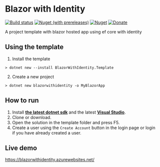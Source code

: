 # Blazor with Identity

[![Build status](https://dev.azure.com/stavros-kasidis/Blazor%20With%20Identity/_apis/build/status/Blazor%20With%20Identity-CI)](https://dev.azure.com/stavros-kasidis/Blazor%20With%20Identity/_build/latest?definitionId=18) [![Nuget (with prereleases)](https://img.shields.io/nuget/vpre/BlazorWithIdentity.Template.svg?logo=nuget)](https://www.nuget.org/packages/BlazorWithIdentity.Template) [![Nuget](https://img.shields.io/nuget/dt/BlazorWithIdentity.Template.svg?logo=nuget)](https://www.nuget.org/packages/BlazorWithIdentity.Template) [![Donate](https://img.shields.io/badge/Donate-PayPal-green.svg)](https://www.paypal.com/cgi-bin/webscr?cmd=_donations&business=7CRGWPYB5AKJQ&currency_code=EUR&source=url)


A project template with blazor hosted app using ef core with identity

## Using the template
1. Install the template
```
> dotnet new --install BlazorWithIdentity.Template
```
2. Create a new project
```
> dotnet new blazorwithidentity -o MyBlazorApp
```

## How to run
1. Install [**the latest dotnet sdk**](https://dotnet.microsoft.com/download) and the latest [**Visual Studio**](https://visualstudio.microsoft.com/vs/).
2. Clone or download.
3. Open the solution in the template folder and press F5.
4. Create a user using the `Create Account` button in the login page or login if you have already created a user.

## Live demo
https://blazorwithidentity.azurewebsites.net/
